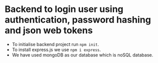 # Backend to login user using authentication, password hashing and json web tokens
* To initialise backend project run `npm init`.
* To install express.js we use `npm i express`.
* We have used mongoDB as our database which is noSQL database.
